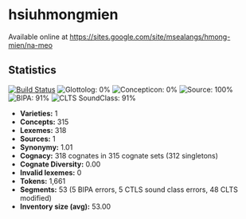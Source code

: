 # hsiuhmongmien

Available online at https://sites.google.com/site/msealangs/hmong-mien/na-meo

## Statistics


[![Build Status](https://travis-ci.org/lexibank/hsiuhmongmien.svg?branch=master)](https://travis-ci.org/lexibank/hsiuhmongmien)
![Glottolog: 0%](https://img.shields.io/badge/Glottolog-0%25-red.svg "Glottolog: 0%")
![Concepticon: 0%](https://img.shields.io/badge/Concepticon-0%25-red.svg "Concepticon: 0%")
![Source: 100%](https://img.shields.io/badge/Source-100%25-brightgreen.svg "Source: 100%")
![BIPA: 91%](https://img.shields.io/badge/BIPA-91%25-green.svg "BIPA: 91%")
![CLTS SoundClass: 91%](https://img.shields.io/badge/CLTS%20SoundClass-91%25-green.svg "CLTS SoundClass: 91%")

- **Varieties:** 1
- **Concepts:** 315
- **Lexemes:** 318
- **Sources:** 1
- **Synonymy:** 1.01
- **Cognacy:** 318 cognates in 315 cognate sets (312 singletons)
- **Cognate Diversity:** 0.00
- **Invalid lexemes:** 0
- **Tokens:** 1,661
- **Segments:** 53 (5 BIPA errors, 5 CTLS sound class errors, 48 CLTS modified)
- **Inventory size (avg):** 53.00